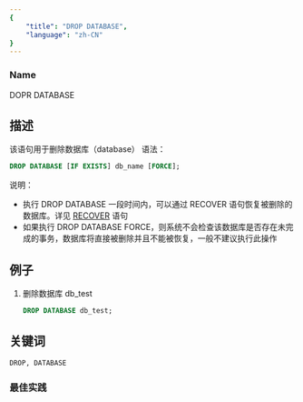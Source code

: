 ```yaml
---
{
    "title": "DROP DATABASE",
    "language": "zh-CN"
}
---
```


<!--
Licensed to the Apache Software Foundation (ASF) under one
or more contributor license agreements.  See the NOTICE file
distributed with this work for additional information
regarding copyright ownership.  The ASF licenses this file
to you under the Apache License, Version 2.0 (the
"License"); you may not use this file except in compliance
with the License.  You may obtain a copy of the License at

  http://www.apache.org/licenses/LICENSE-2.0

Unless required by applicable law or agreed to in writing,
software distributed under the License is distributed on an
"AS IS" BASIS, WITHOUT WARRANTIES OR CONDITIONS OF ANY
KIND, either express or implied.  See the License for the
specific language governing permissions and limitations
under the License.
-->



### Name 

DOPR DATABASE

## 描述

该语句用于删除数据库（database）
语法：    

```sql
DROP DATABASE [IF EXISTS] db_name [FORCE];
```

说明：

- 执行 DROP DATABASE 一段时间内，可以通过 RECOVER 语句恢复被删除的数据库。详见 [RECOVER](../../Database-Administration-Statements/RECOVER.md) 语句
- 如果执行 DROP DATABASE FORCE，则系统不会检查该数据库是否存在未完成的事务，数据库将直接被删除并且不能被恢复，一般不建议执行此操作

## 例子

1. 删除数据库 db_test
    
    ```sql
    DROP DATABASE db_test;
    ```
    

## 关键词

    DROP, DATABASE

### 最佳实践

